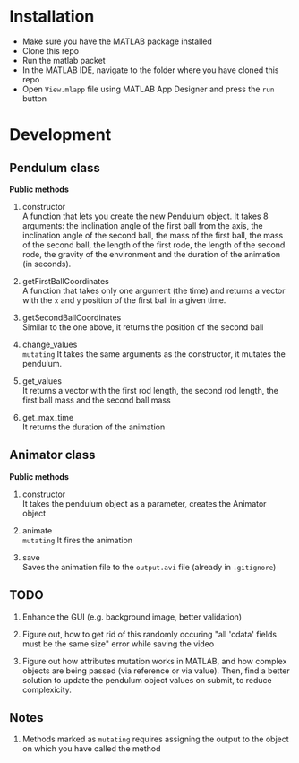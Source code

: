 # Installation

- Make sure you have the MATLAB package installed
- Clone this repo
- Run the matlab packet
- In the MATLAB IDE, navigate to the folder where you have cloned this repo
- Open `View.mlapp` file using MATLAB App Designer and press the `run` button

# Development

## Pendulum class

<b>Public methods</b>

1. constructor <br />
   A function that lets you create the new Pendulum object. It takes 8 arguments: the inclination angle of the first ball from the axis, the inclination angle of the second ball, the mass of the first ball, the mass of the second ball, the length of the first rode, the length of the second rode, the gravity of the environment and the duration of the animation (in seconds).

2. getFirstBallCoordinates <br />
   A function that takes only one argument (the time) and returns a vector with the `x` and `y` position of the first ball in a given time.

3. getSecondBallCoordinates <br />
   Similar to the one above, it returns the position of the second ball

4. change_values <br />
   `mutating`
   It takes the same arguments as the constructor, it mutates the pendulum.

5. get_values <br />
   It returns a vector with the first rod length, the second rod length, the first ball mass and the second ball mass

6. get_max_time <br />
   It returns the duration of the animation

## Animator class

<b>Public methods</b>

1. constructor <br />
   It takes the pendulum object as a parameter, creates the Animator object

2. animate <br />
   `mutating`
   It fires the animation

3. save <br />
   Saves the animation file to the `output.avi` file (already in `.gitignore`)

## TODO

1. Enhance the GUI (e.g. background image, better validation)

2. Figure out, how to get rid of this randomly occuring "all 'cdata' fields must be the same size" error while saving the video

3. Figure out how attributes mutation works in MATLAB, and how complex objects are being passed (via reference or via value). Then, find a better solution to update the pendulum object values on submit, to reduce complexicity.

## Notes

1. Methods marked as `mutating` requires assigning the output to the object on which you have called the method
